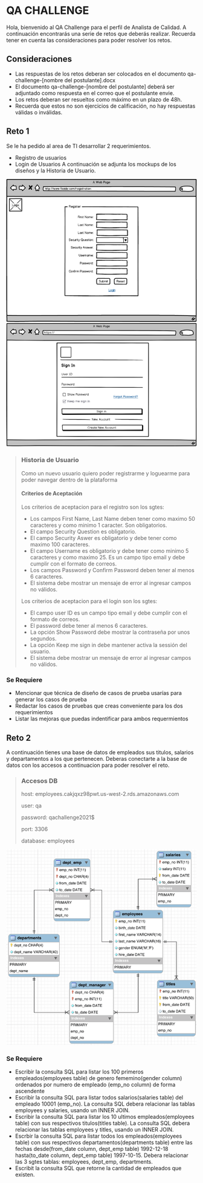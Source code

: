 # QA CHALLENGE

Hola, bienvenido al QA Challenge para el perfil de Analista de Calidad. A continuación encontrarás una serie de retos que deberás realizar.
Recuerda tener en cuenta las consideraciones para poder resolver los retos.

## Consideraciones
* Las respuestas de los retos deberan ser colocados en el documento qa-challenge-[nombre del postulante].docx
* El documento qa-challenge-[nombre del postulante] deberá ser adjuntado como respuesta en el correo que el postulante envie.
* Los retos deberan ser resueltos como máximo en un plazo de 48h.
* Recuerda que estos no son ejercicios de calificación, no hay respuestas válidas o inválidas.

## Reto 1

Se le ha pedido al area de TI desarrollar 2 requerimientos.
* Registro de usuarios
* Login de Usuarios
A continuación se adjunta los mockups de los diseños y la Historia de Usuario.

![registro](/registration.png) 
![login](/login.png)

> ### Historia de Usuario
> Como un nuevo usuario quiero poder registrarme y loguearme para poder navegar dentro de la plataforma
> #### Criterios de Aceptación
> Los criterios de aceptacion para el registro son los sgtes:
> * Los campos First Name, Last Name deben tener como maximo 50 caracteres y como minimo 1 caracter. Son obligatorios.
> * El campo Security Question es obligatorio.
> * El campo Security Aswer es obligatorio y debe tener como maximo 100 caracteres.
> * El campo Username es obligatorio y debe tener como minimo 5 caracteres y como maximo 25. Es un campo tipo email y debe cumplir con el formato de correos.
> * Los campos Password y Confirm Password deben tener al menos 6 caracteres.
> * El sistema debe mostrar un mensaje de error al ingresar campos no válidos.
> 
> Los criterios de aceptacion para el login son los sgtes:
> * El campo user ID es un campo tipo email y debe cumplir con el formato de correos.
> * El password debe tener al menos 6 caracteres.
> * La opción Show Password debe mostrar la contraseña por unos segundos.
> * La opción Keep me sign in debe mantener activa la sessión del usuario.
> * El sistema debe mostrar un mensaje de error al ingresar campos no válidos.

  ### Se Requiere
  * Mencionar que técnica de diseño de casos de prueba usarías para generar los casos de prueba
  * Redactar los casos de pruebas que creas conveniente para los dos requerimientos
  * Listar las mejoras que puedas indentificar para ambos requermientos

## Reto 2

A continuación tienes una base de datos de empleados sus titulos, salarios y departamentos a los que pertenecen. Deberas conectarte a la base de datos con los accesos a continuacion para poder resolver el reto.

> ### Accesos DB
> host: employees.cakjqxz98pwt.us-west-2.rds.amazonaws.com
> 
> user: qa
> 
> password: qachallenge2021$
> 
> port: 3306
> 
> database: employees

![database structure](/employees-schema.png) 


  ### Se Requiere
  * Escribir la consulta SQL para listar los 100 primeros empleados(employees table) de genero fememino(gender column) ordenados por numero de empleado (emp_no column) de forma ascendente
  * Escribir la consulta SQL para listar todos salarios(salaries table) del empleado 10001 (emp_no). La consulta SQL debera relacionar las tablas employees y salaries, usando un INNER JOIN.
  * Escribir la consulta SQL para listar los 10 ultimos empleados(employees table) con sus respectivos titulos(titles table). La consulta SQL debera relacionar las tablas employees y titles, usando un INNER JOIN.
  * Escrbir la consulta SQL para listar todos los empleados(employees table) con sus respectivos departamentos(departments table) entre las fechas desde(from_date column, dept_emp table) 1992-12-18 hasta(to_date column, dept_emp table) 1997-10-15. Debera relacionar las 3 sgtes tablas: employees, dept_emp, departments.
  * Escribit la consulta SQL que retorne la cantidad de empleados que existen.
  








